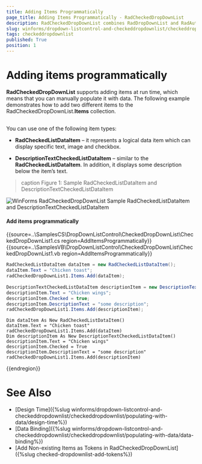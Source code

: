```yaml
---
title: Adding Items Programmatically
page_title: Adding Items Programmatically - RadCheckedDropDownList
description: RadCheckedDropDownList combines RadDropDownList and RadAutoCompleteBox in order to provide functionality to check items in the drop down area and tokenize them in the text area. 
slug: winforms/dropdown-listcontrol-and-checkeddropdownlist/checkeddropdownlist/populating-with-data/adding-items-programmatically
tags: checkeddropdownlist
published: True
position: 1 
---
```


# Adding items programmatically

__RadCheckedDropDownList__ supports adding items at run time, which means that you can manually populate it with data. The following example demonstrates how to add two different items to the RadCheckedDropDownList.__Items__  collection. 

## 

You can use one of the following item types: 

* __RadCheckedListDataItem__ – it represents a logical data item which can display specific text, image and checkbox.             
              

* __DescriptionTextCheckedListDataItem__ – similar to the __RadCheckedListDataItem__. In addition, it displays some description below the item’s text.


>caption Figure 1: Sample RadCheckedListDataItem and DescriptionTextCheckedListDataItem

![WinForms RadCheckedDropDownList Sample RadCheckedListDataItem and DescriptionTextCheckedListDataItem](images/dropdown-and-listcontrol-checkeddropdownlist-adding-items-programmatically001.png)

#### Add items programmatically 

{{source=..\SamplesCS\DropDownListControl\CheckedDropDownList\CheckedDropDownList1.cs region=AddItemsProgrammatically}} 
{{source=..\SamplesVB\DropDownListControl\CheckedDropDownList\CheckedDropDownList1.vb region=AddItemsProgrammatically}} 

````C#
RadCheckedListDataItem dataItem = new RadCheckedListDataItem();
dataItem.Text = "Chicken toast";
radCheckedDropDownList1.Items.Add(dataItem);
            
DescriptionTextCheckedListDataItem descriptionItem = new DescriptionTextCheckedListDataItem();
descriptionItem.Text = "Chicken wings";
descriptionItem.Checked = true;
descriptionItem.DescriptionText = "some description";
radCheckedDropDownList1.Items.Add(descriptionItem);

````
````VB.NET
Dim dataItem As New RadCheckedListDataItem()
dataItem.Text = "Chicken toast"
radCheckedDropDownList1.Items.Add(dataItem)
Dim descriptionItem As New DescriptionTextCheckedListDataItem()
descriptionItem.Text = "Chicken wings"
descriptionItem.Checked = True
descriptionItem.DescriptionText = "some description"
radCheckedDropDownList1.Items.Add(descriptionItem)

````

{{endregion}} 

# See Also

* [Design Time]({%slug winforms/dropdown-listcontrol-and-checkeddropdownlist/checkeddropdownlist/populating-with-data/design-time%})
* [Data Binding]({%slug winforms/dropdown-listcontrol-and-checkeddropdownlist/checkeddropdownlist/populating-with-data/data-binding%})
* [Add Non-existing Items as Tokens in RadCheckedDropDownList]({%slug checked-dropdownlist-add-tokens%})

